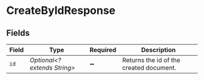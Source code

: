 # CreateByIdResponse


## Fields

| Field                                   | Type                                    | Required                                | Description                             |
| --------------------------------------- | --------------------------------------- | --------------------------------------- | --------------------------------------- |
| `id`                                    | *Optional<? extends String>*            | :heavy_minus_sign:                      | Returns the id of the created document. |